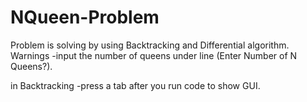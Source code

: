 # NQueen-Problem

Problem is solving by using Backtracking and Differential algorithm. Warnings -input the number of queens under line (Enter Number of N Queens?). 

in Backtracking -press a tab after you run code to show GUI.

